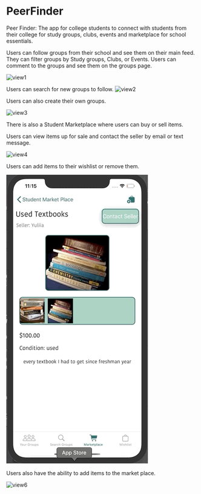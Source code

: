 # PeerFinder
Peer Finder: The app for college students to connect with students from their college for study groups, clubs, events and marketplace for school essentials.

Users can follow groups from their school and see them on their main feed.
They can filter groups by Study groups, Clubs, or Events.
Users can comment to the groups and see them on the groups page.

![view1](PeerFinderAssets/PeerFinderGif2.gif)

Users can search for new groups to follow.
![view2](PeerFinderAssets/PeerFinderGif1.gif)

Users can also create their own groups.

![view3](PeerFinderAssets/peerfindergif5.gif)

There is also a Student Marketplace where users can buy or sell items.

Users can view items up for sale and contact the seller by email or text message.

![view4](PeerFinderAssets/peerfindergif3.gif)

Users can add items to their wishlist or remove them.

![view5](PeerFinderAssets/peerfindergif4.gif)

Users also have the ability to add items to the market place.

![view6](PeerFinderAssets/peerfindergif6.gif)
